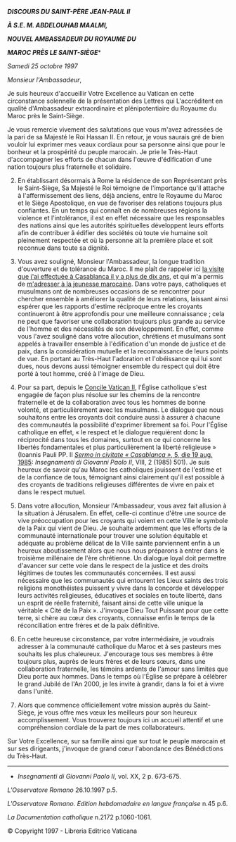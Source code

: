 ***DISCOURS DU SAINT-PÈRE JEAN-PAUL II***

***À S.E. M. ABDELOUHAB MAALMI,***

***NOUVEL AMBASSADEUR DU ROYAUME DU***

***MAROC PRÈS LE SAINT-SIÈGE****

*Samedi 25 octobre 1997*

*Monsieur l'Ambassadeur*,

Je suis heureux d'accueillir Votre Excellence au Vatican en cette circonstance solennelle de la présentation des Lettres qui L'accréditent en qualité d'Ambassadeur extraordinaire et plénipotentiaire du Royaume du Maroc près le Saint-Siège.

Je vous remercie vivement des salutations que vous m'avez adressées de la pari de sa Majesté le Roi Hassan II. En retour, je vous saurais gré de bien vouloir lui exprimer mes veaux cordiaux pour sa personne ainsi que pour le bonheur et la prospérité du peuple marocain. Je prie le Très-Haut d'accompagner les efforts de chacun dans l'œuvre d'édification d'une nation toujours plus fraternelle et solidaire.

2. En établissant désormais à Rome la résidence de son Représentant près le Saint-Siège, Sa Majesté le Roi témoigne de l'importance qu'il attache à l'affermissement des liens, déjà anciens, entre le Royaume du Maroc et le Siège Apostolique, en vue de favoriser des relations toujours plus confiantes. En un temps qui connaît en de nombreuses régions la violence et l'intolérance, il est en effet nécessaire que les responsables des nations ainsi que les autorités spirituelles développent leurs efforts afin de contribuer ã édifier des sociétés où toute vie humaine soit pleinement respectée et où la personne ait la première place et soit reconnue dans toute sa dignité.

3. Vous avez souligné, Monsieur l'Ambassadeur, la longue tradition d'ouverture et de tolérance du Maroc. Il me plaît de rappeler ici [la visite que j'ai effectuée à Casablanca il y a plus de dix ans](http://www.vatican.va/holy_father/john_paul_ii/travels/sub_index1985/trav_africa_fr.htm), et qui m'a permis de [m'adresser à la jeunesse marocaine](http://www.vatican.va/holy_father/john_paul_ii/speeches/1985/august/documents/hf_jp-ii_spe_19850819_giovani-stadio-casablanca_fr.html). Dans votre pays, catholiques et musulmans ont de nombreuses occasions de se rencontrer pour chercher ensemble à améliorer la qualité de leurs relations, laissant ainsi espérer que les rapports d'estime réciproque entre les croyants continueront à être approfondis pour une meilleure connaissance ; cela ne peut que favoriser une collaboration toujours plus grande au service de l'homme et des nécessités de son développement. En effet, comme vous l'avez souligné dans votre allocution, chrétiens et musulmans sont appelés à travailler ensemble à l'édification d'un monde de justice et de paix, dans la considération mutuelle et la reconnaissance de leurs points de vue. En portant au Très-Haut l'adoration et l'obéissance qui lui sont dues, nous devons aussi témoigner ensemble du respect qui doit être porté à tout homme, créé à l'image de Dieu.

4. Pour sa part, depuis le [Concile Vatican II](http://www.vatican.va/archive/hist_councils/ii_vatican_council/index_fr.htm), l'Église catholique s'est engagée de façon plus résolue sur les chemins de la rencontre fraternelle et de la collaboration avec tous les hommes de bonne volonté, et particulièrement avec les musulmans. Le dialogue que nous souhaitons entre les croyants doit conduire aussi à assurer à chacune des communautés la possibilité d'exprimer librement sa foi. Pour l'Église catholique en effet, « le respect et le dialogue requièrent donc la réciprocité dans tous les domaines, surtout en ce qui concerne les libertés fondamentales et plus particulièrement la liberté religieuse » (Ioannis Pauli PP. II [*Sermo in civitate « Casablanca »*, 5, die 19 aug. 1985](http://www.vatican.va/holy_father/john_paul_ii/speeches/1985/august/documents/hf_jp-ii_spe_19850819_giovani-stadio-casablanca_fr.html): *Insegnamenti di Giovanni Paolo II*, VIII, 2 (1985) 501). Je suis heureux de savoir qu'au Maroc les catholiques jouissent de l'estime et de la confiance de tous, témoignant ainsi clairement qu'il est possible à des croyants de traditions religieuses différentes de vivre en paix et dans le respect mutuel.

5. Dans votre allocution, Monsieur l'Ambassadeur, vous avez fait allusion à la situation à Jérusalem. En effet, celle-ci continue d'être une source de vive préoccupation pour les croyants qui voient en cette Ville le symbole de la Paix qui vient de Dieu. Je souhaite ardemment que les efforts de la communauté internationale pour trouver une solution équitable et adéquate au problème délicat de la Ville sainte parviennent enfin à un heureux aboutissement alors que nous nous préparons à entrer dans le troisième millénaire de l'ère chrétienne. Un dialogue loyal doit permettre d'avancer sur cette voie dans le respect de la justice et des droits légitimes de toutes les communautés concernées. Il est aussi nécessaire que les communautés qui entourent les Lieux saints des trois religions monothéistes puissent y vivre dans la concorde et développer leurs activités religieuses, éducatives et sociales en toute liberté, dans un esprit de réelle fraternité, faisant ainsi de cette ville unique la véritable « Cité de la Paix ». J'invoque Dieu Tout Puissant pour que cette terre, si chère au cœur des croyants, connaisse enfin le temps de la réconciliation entre frères et de la paix définitive.

6. En cette heureuse circonstance, par votre intermédiaire, je voudrais adresser à la communauté catholique du Maroc et à ses pasteurs mes souhaits les plus chaleureux. J'encourage tous ses membres à être toujours plus, auprès de leurs frères et de leurs sœurs, dans une collaboration fraternelle, les témoins ardents de l'amour sans limites que Dieu porte aux hommes. Dans le temps où l'Église se prépare à célébrer le grand Jubilé de l'An 2000, je les invite à grandir, dans la foi et à vivre dans l'unité.

7. Alors que commence officiellement votre mission auprès du Saint-Siège, je vous offre mes vœux les meilleurs pour son heureux accomplissement. Vous trouverez toujours ici un accueil attentif et une compréhension cordiale de la part de mes collaborateurs.

Sur Votre Excellence, sur sa famille ainsi que sur tout le peuple marocain et sur ses dirigeants, j'invoque de grand cœur l'abondance des Bénédictions du Très-Haut.

* * *

* *Insegnamenti di Giovanni Paolo II*, vol. XX, 2 p. 673-675.

*L'Osservatore Romano* 26.10.1997 p.5.

*L'Osservatore Romano. Edition hebdomadaire en langue française* n.45 p.6.

*La Documentation catholique* n.2172 p.1060-1061.

© Copyright 1997 - Libreria Editrice Vaticana